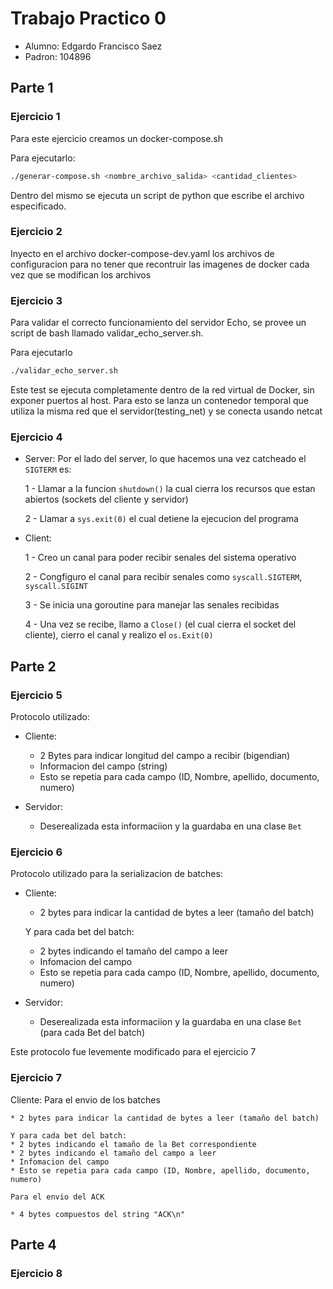 # Trabajo Practico 0

- Alumno: Edgardo Francisco Saez
- Padron: 104896

## Parte 1

### Ejercicio 1

Para este ejercicio creamos un docker-compose.sh

Para ejecutarlo:

```bash
./generar-compose.sh <nombre_archivo_salida> <cantidad_clientes>
```

Dentro del mismo se ejecuta un script de python que escribe el archivo especificado.

### Ejercicio 2

Inyecto en el archivo docker-compose-dev.yaml los archivos de configuracion para no tener que recontruir las imagenes de docker cada vez que se modifican los archivos

### Ejercicio 3
Para validar el correcto funcionamiento del servidor Echo, se provee un script de bash llamado validar_echo_server.sh.

Para ejecutarlo

```bash
./validar_echo_server.sh
```

Este test se ejecuta completamente dentro de la red virtual de Docker, sin exponer puertos al host. Para esto se lanza un contenedor temporal que utiliza la misma red que el servidor(testing_net) y se conecta usando netcat

### Ejercicio 4

- Server:
    Por el lado del server, lo que hacemos una vez catcheado el `SIGTERM` es:

    1 - Llamar a la funcion `shutdown()` la cual cierra los recursos que estan abiertos (sockets del cliente y servidor)

    2 - Llamar a `sys.exit(0)` el cual detiene la ejecucion del programa
    
- Client:

    1 - Creo un canal para poder recibir senales del sistema operativo

    2 - Congfiguro el canal para recibir senales como `syscall.SIGTERM`, `syscall.SIGINT`

    3 - Se inicia una goroutine para manejar las senales recibidas

    4 - Una vez se recibe, llamo a `Close()` (el cual cierra el socket del cliente), cierro el canal y realizo el `os.Exit(0)`

## Parte 2

### Ejercicio 5

Protocolo utilizado:

- Cliente:
    * 2 Bytes para indicar longitud del campo a recibir (bigendian)
    * Informacion del campo (string)
    * Esto se repetia para cada campo (ID, Nombre, apellido, documento, numero)

- Servidor:
    * Deserealizada esta informaciion y la guardaba en una clase `Bet`

### Ejercicio 6

Protocolo utilizado para la serializacion de batches:

- Cliente: 
    * 2 bytes para indicar la cantidad de bytes a leer (tamaño del batch)

    Y para cada bet del batch:
    * 2 bytes indicando el tamaño del campo a leer
    * Infomacion del campo 
    * Esto se repetia para cada campo (ID, Nombre, apellido, documento, numero)

- Servidor:
    * Deserealizada esta informaciion y la guardaba en una clase `Bet` (para cada Bet del batch)

Este protocolo fue levemente modificado para el ejercicio 7

### Ejercicio 7

 Cliente: 
    Para el envio de los batches


    * 2 bytes para indicar la cantidad de bytes a leer (tamaño del batch)

    Y para cada bet del batch:
    * 2 bytes indicando el tamaño de la Bet correspondiente
    * 2 bytes indicando el tamaño del campo a leer
    * Infomacion del campo 
    * Esto se repetia para cada campo (ID, Nombre, apellido, documento, numero)

    Para el envio del ACK

    * 4 bytes compuestos del string "ACK\n"

## Parte 4

### Ejercicio 8

